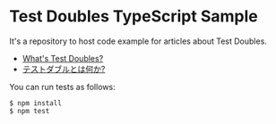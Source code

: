 # Test Doubles TypeScript Sample

It's a repository to host code example for articles about Test Doubles.

* [What's Test Doubles?](https://dev.to/mahata/whats-test-doubles-2c59)
* [テストダブルとは何か?](https://zenn.dev/mahata/articles/test-doubles)

You can run tests as follows:

```
$ npm install
$ npm test
```
